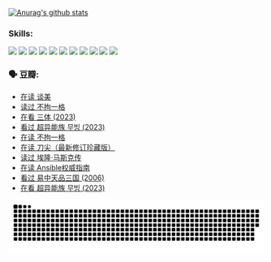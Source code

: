 
[![Anurag's github stats](https://github-readme-stats.vercel.app/api?username=w940853815)](https://github.com/anuraghazra/github-readme-stats)

### Skills:

<code><img height="32" src="https://cdn.jsdelivr.net/npm/simple-icons@v5/icons/python.svg"></code>
<code><img height="32" src="https://cdn.jsdelivr.net/npm/simple-icons@v5/icons/javascript.svg"></code>
<code><img height="32" src="https://cdn.jsdelivr.net/npm/simple-icons@v5/icons/django.svg"></code>
<code><img height="32" src="https://cdn.jsdelivr.net/npm/simple-icons@v5/icons/flask.svg"></code>
<code><img height="32" src="https://cdn.jsdelivr.net/npm/simple-icons@v5/icons/vuetify.svg"></code>
<code><img height="32" src="https://cdn.jsdelivr.net/npm/simple-icons@v5/icons/git.svg"></code>
<code><img height="32" src="https://cdn.jsdelivr.net/npm/simple-icons@v5/icons/docker.svg"></code>
<code><img height="32" src="https://cdn.jsdelivr.net/npm/simple-icons@v5/icons/postgresql.svg"></code>
<code><img height="32" src="https://cdn.jsdelivr.net/npm/simple-icons@v5/icons/elasticsearch.svg"></code>
<code><img height="32" src="https://cdn.jsdelivr.net/npm/simple-icons@v5/icons/macos.svg"></code>
<code><img height="32" src="https://cdn.jsdelivr.net/npm/simple-icons@v5/icons/linux.svg"></code>

### 🗣 豆瓣:

<!-- DOUBAN-ACTIVITIES:START -->
- [在读 谈美](https://www.douban.com/people/136069238/status/4560861771/?_i=11685752)
- [读过 不拘一格](https://www.douban.com/people/136069238/status/4560861445/?_i=11685752)
- [在看 三体‎ (2023)](https://www.douban.com/people/136069238/status/4558185093/?_i=11685752)
- [看过 超异能族 무빙‎ (2023)](https://www.douban.com/people/136069238/status/4556824186/?_i=11685752)
- [在读 不拘一格](https://www.douban.com/people/136069238/status/4541712161/?_i=11685752)
- [在读 刀尖（最新修订珍藏版）](https://www.douban.com/people/136069238/status/4541711339/?_i=11685752)
- [读过 埃隆·马斯克传](https://www.douban.com/people/136069238/status/4541710351/?_i=11685752)
- [在读 Ansible权威指南](https://www.douban.com/people/136069238/status/4539151450/?_i=11685752)
- [看过 易中天品三国‎ (2006)](https://www.douban.com/people/136069238/status/4529910812/?_i=11685752)
- [在看 超异能族 무빙‎ (2023)](https://www.douban.com/people/136069238/status/4527291077/?_i=11685752)
<!-- DOUBAN-ACTIVITIES:END -->


![Snake animation](https://raw.githubusercontent.com/w940853815/w940853815/output/github-contribution-grid-snake.svg)

<!--
**w940853815/w940853815** is a ✨ _special_ ✨ repository because its `README.md` (this file) appears on your GitHub profile.

Here are some ideas to get you started:

- 🔭 I’m currently working on ...
- 🌱 I’m currently learning ...
- 👯 I’m looking to collaborate on ...
- 🤔 I’m looking for help with ...
- 💬 Ask me about ...
- 📫 How to reach me: ...
- 😄 Pronouns: ...
- ⚡ Fun fact: ...
-->
